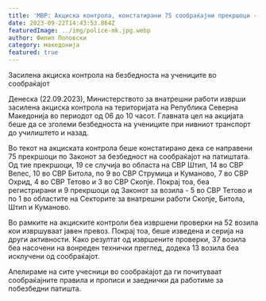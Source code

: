 ```yaml
---
title: 'МВР: Акциска контрола, констатирани 75 сообраќајни прекршоци - 22 СЕПТЕМВРИ 2023'
date: 2023-09-22T14:43:53.864Z
featuredImage: ../img/police-mk.jpg.webp
author: Филип Поповски
category: македонија
featured: true
---
```

Засилена акциска контрола на безбедноста на учениците во сообраќајот

Денеска (22.09.2023), Министерството за внатрешни работи изврши засилена акциска контрола на територијата на Република Северна Македонија во периодот од 06 до 10 часот. Главната цел на акцијата беше да се зголеми безбедноста на учениците при нивниот транспорт до училиштето и назад. 

Во текот на акциската контрола беше констатирано дека се направени 75 прекршоци по Законот за безбедност на сообраќајот на патиштата. Од тие прекршоци, 19 се случија во областа на СВР Штип, 14 во СВР Велес, 10 во СВР Битола, по 9 во СВР Струмица и Куманово, 7 во СВР Охрид, 4 во СВР Тетово и 3 во СВР Скопје. Покрај тоа, беа регистрирани и 9 прекршоци од Законот за возила - 5 во СВР Тетово и по 1 во областите на Секторите за внатрешни работи Скопје, Битола, Штип и Куманово. 

Во рамките на акциските контроли беа извршени проверки на 52 возила кои извршуваат јавен превоз. Покрај тоа, беше изведена и серија на други активности. Како резултат од извршените проверки, 37 возила беа насочени на вонреден технички преглед, додека 13 возила беа исклучени од сообраќајот. 

Апелираме на сите учесници во сообраќајот да ги почитуваат сообраќајните правила и прописи и заеднички да работиме за побезбедни патишта.
